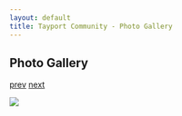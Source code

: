 ```yaml
---
layout: default
title: Tayport Community - Photo Gallery
---
```

## Photo Gallery

[prev](http://tayport.org.uk/photo/344) [next](http://tayport.org.uk/photo/346)

![ ](http://tayport.org.uk/media/345.jpg " ")

